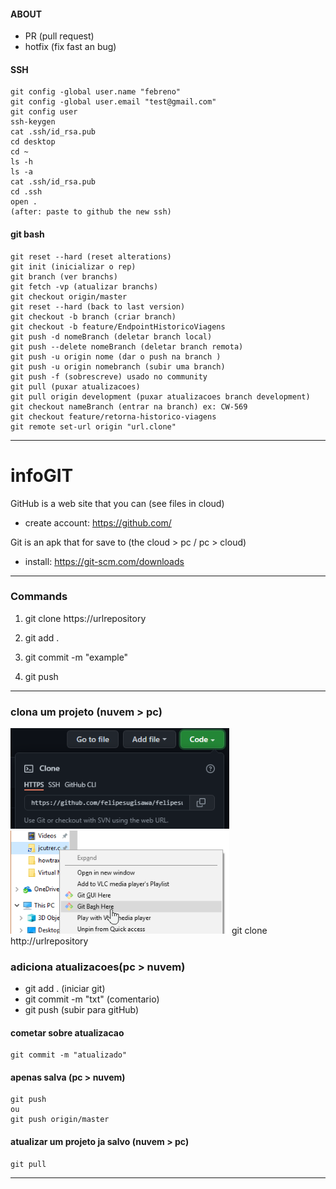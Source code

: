 #### ABOUT
- PR (pull request)
- hotfix (fix fast an bug)

#### SSH
````
git config -global user.name "febreno" 
git config -global user.email "test@gmail.com" 
git config user
ssh-keygen
cat .ssh/id_rsa.pub
cd desktop
cd ~
ls -h
ls -a
cat .ssh/id_rsa.pub
cd .ssh
open .
(after: paste to github the new ssh)
````

#### git bash
```
git reset --hard (reset alterations)
git init (inicializar o rep)
git branch (ver branchs)
git fetch -vp (atualizar branchs)
git checkout origin/master
git reset --hard (back to last version)
git checkout -b branch (criar branch)
git checkout -b feature/EndpointHistoricoViagens
git push -d nomeBranch (deletar branch local)
git push --delete nomeBranch (deletar branch remota)
git push -u origin nome (dar o push na branch )
git push -u origin nomebranch (subir uma branch)
git push -f (sobrescreve) usado no community
git pull (puxar atualizacoes)
git pull origin development (puxar atualizacoes branch development)
git checkout nameBranch (entrar na branch) ex: CW-569
git checkout feature/retorna-historico-viagens
git remote set-url origin "url.clone"

```

---
# infoGIT

GitHub is a web site that you can (see files in cloud)                                                                                                                       
- create account: https://github.com/                                                                                                                                           
 
Git is an  apk that for save to (the cloud > pc / pc > cloud)                                                                                                                               
- install: https://git-scm.com/downloads
---                                                                                                                                        
### Commands
1. git clone https://urlrepository

2. git add .
3. git commit -m "example"
4. git push
                                                                                                                                                                                 
---                                                                                                                                                                                                             
### clona um projeto (nuvem > pc)
  <img src="./img/gitclone.PNG" width="350" title="hover text">
  <img src="./img/gitBash.png" width="350" title="hover text">
git clone http://urlrepository

### adiciona atualizacoes(pc > nuvem)
- git add . (iniciar git)
- git commit -m "txt" (comentario)
- git push (subir para gitHub)

#### cometar sobre atualizacao
```
git commit -m "atualizado"
```
#### apenas salva (pc > nuvem)
```
git push 
ou
git push origin/master
```
#### atualizar um projeto ja salvo (nuvem > pc)
```
git pull
```
---
                                                                                                                                                                            
